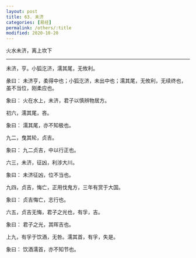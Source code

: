 ```yaml
---
layout: post
title: 63. 未济
categories: [易经]
permalink: /others/:title
modified: 2020-10-20
---
```


火水未济，离上坎下

---

未济，亨。小狐汔济，濡其尾，无攸利。

彖曰： 未济亨，柔得中也；小狐汔济，未出中也；濡其尾，无攸利，无续终也，虽不当位，刚柔应也。

象曰： 火在水上，未济，君子以慎辨物居方。

初六，濡其尾，吝。

象曰： 濡其尾，亦不知极也。

九二，曳其轮，贞吉。

象曰： 九二贞吉，中以行正也。

六三，未济，征凶，利涉大川。

象曰： 未济征凶，位不当也。

九四，贞吉，悔亡，正用伐鬼方，三年有赏于大国。

象曰： 贞吉悔亡，志行也。

六五，贞吉无悔，君子之光也，有孚，吉。

象曰： 君子之光，其晖吉也。

上九，有孚于饮酒，无咎。濡其首，有孚，失是。

象曰： 饮酒濡首，亦不知节也。

